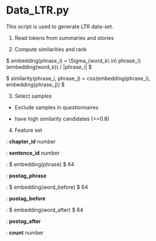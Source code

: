 # Data_LTR.py

This script is used to generate LTR data-set.

1. Read tokens from summaries and stories

2. Compute similarities and rank

$ embedding(phrase_i) = \Sigma_{word_k\ in\ phrase_i}(embedding(word_k)) / |phrase_i| $

$ similarity(phrase_i, phrase_j) = cos(embedding(phrase_i), embedding(phrase_j)) $

3. Select samples

* Exclude samples in questionnaires

* have high similarity candidates (>=0.8)

4. Feature set

: **chapter_id** number

: **sentence_id** number

: $ embedding(phrase) $ 64

: **postag_phrase**

: $ embedding(word_before) $ 64

: **postag_before**

: $ embedding(word_after) $ 64

: **postag_after**

: **count** number

